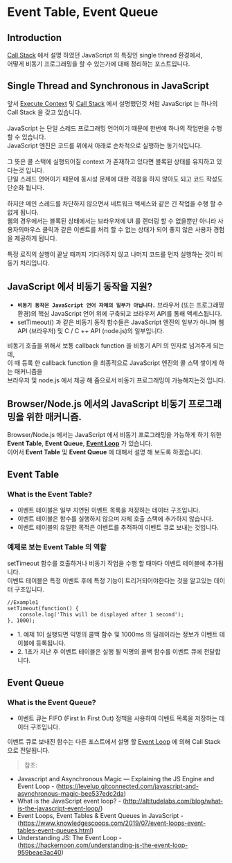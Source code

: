 # Event Table, Event Queue
## Introduction
[Call Stack](https://github.com/dev-angelo/DevTips-FrontEnd/blob/master/Call-Stack/readme.md) 에서 설명 하였던 JavaScript 의 특징인 single thread 환경에서,<br>
어떻게 비동기 프로그래밍을 할 수 있는가에 대해 정리하는 포스트입니다.<br>

## Single Thread and Synchronous in JavaScript
앞서 [Execute Context](https://github.com/dev-angelo/DevTips-FrontEnd/tree/master/Execute-Context) 및 [Call Stack](https://github.com/dev-angelo/DevTips-FrontEnd/tree/master/Call-Stack) 에서 설명했던것 처럼 JavaScript 는 하나의 Call Stack 을 갖고 있습니다.<br>
<br>
JavaScript 는 단일 스레드 프로그래밍 언어이기 때문에 한번에 하나의 작업만을 수행 할 수 있습니다.<br>
JavaScript 엔진은 코드를 위에서 아래로 순차적으로 실행하는 동기식입니다.<br>
<br>
그 뜻은 콜 스택에 실행되어질 context 가 존재하고 있다면 블록된 상태를 유지하고 있다는것 입니다.<br>
단일 스레드 언어이기 때문에 동시성 문제에 대한 걱정을 하지 않아도 되고 코드 작성도 단순화 됩니다.<br>
<br>
하지만 메인 스레드를 차단하지 않으면서 네트워크 액세스와 같은 긴 작업을 수행 할 수 없게 됩니다.<br>
웹의 경우에서는 블록된 상태에서는 브라우저에 UI 를 렌더링 할 수 없을뿐만 아니라 사용자의마우스 클릭과 같은 이벤트를 처리 할 수 없는 상태가 되어 좋지 않은 사용자 경험을 제공하게 됩니다.<br>
<br>
특정 로직의 실행이 끝날 때까지 기다려주지 않고 나머지 코드를 먼저 실행하는 것이 비동기 처리입니다.

## JavaScript 에서 비동기 동작을 지원?
* **`비동기 동작은 JavaScript 언어 자체의 일부가 아닙니다.`** 브라우저 (또는 프로그래밍 환경)의 핵심 JavaScript 언어 위에 구축되고 브라우저 API를 통해 액세스됩니다.<br>
* setTimeout() 과 같은 비동기 동작 함수들은 JavaScript 엔진의 일부가 아니며 웹 API (브라우저) 및 C / C ++ API (node.js)의 일부입니다.<br>

비동기 호출을 위해서 보통 callback function 을 비동기 API 의 인자로 넘겨주게 되는데,<br>
이 때 등록 한 callback function 을 최종적으로 JavaScript 엔진의 콜 스택 쌓이게 하는 매커니즘을<br>
브라우저 및 node.js 에서 제공 해 줌으로서 비동기 프로그래밍이 가능해지는것 입니다.

## Browser/Node.js 에서의 JavaScript 비동기 프로그래밍을 위한  매커니즘.
Browser/Node.js 에서는 JavaScript 에서 비동기 프로그래밍을 가능하게 하기 위한 **Event Table**, **Event Queue**, **[Event Loop](https://github.com/dev-angelo/DevTips-FrontEnd/tree/master/Event-Loop)** 가 있습니다.<br>
이어서 **Event Table** 및 **Event Queue** 에 대해서 설명 해 보도록 하겠습니다.

## Event Table
### What is the Event Table?
* 이벤트 테이블은 일부 지연된 이벤트 목록을 저장하는 데이터 구조입니다.
* 이벤트 테이블은 함수를 실행하지 않으며 자체 호출 스택에 추가하지 않습니다.
* 이벤트 테이블의 유일한 목적은 이벤트를 추적하여 이벤트 큐로 보내는 것입니다.

### 예제로 보는 Event Table 의 역할
setTimeout 함수를 호출하거나 비동기 작업을 수행 할 때마다 이벤트 테이블에 추가됩니다.<br>
이벤트 테이블은 특정 이벤트 후에 특정 기능이 트리거되어야한다는 것을 알고있는 데이터 구조입니다.<br>

```
//Example1
setTimeout(function() {
    console.log('This will be displayed after 1 second');
}, 1000);
```

* 1\. 예제 1이 실행되면 익명의 콜백 함수 및 1000ms 의 딜레이라는 정보가 이벤트 테이블에 등록됩니다.
* 2\. 1초가 지난 후 이벤트 테이블은 실행 될 익명의 콜백 함수를 이벤트 큐에 전달합니다.

## Event Queue
### What is the Event Queue?
* 이벤트 큐는 FIFO (First In First Out) 정책을 사용하여 이벤트 목록을 저장하는 데이터 구조입니다.

이벤트 큐로 보내진 함수는 다른 포스트에서 설명 할 [Event Loop](https://github.com/dev-angelo/DevTips-FrontEnd/tree/master/Event-Loop) 에 의해 Call Stack 으로 전달됩니다.


> 참조:
* Javascript and Asynchronous Magic — Explaining the JS Engine and Event Loop - (https://levelup.gitconnected.com/javascript-and-asynchronous-magic-bee537edc2da)
* What is the JavaScript event loop? - (http://altitudelabs.com/blog/what-is-the-javascript-event-loop/)
* Event Loops, Event Tables & Event Queues in JavaScript - (https://www.knowledgescoops.com/2019/07/event-loops-event-tables-event-queues.html)
* Understanding JS: The Event Loop - (https://hackernoon.com/understanding-js-the-event-loop-959beae3ac40)
